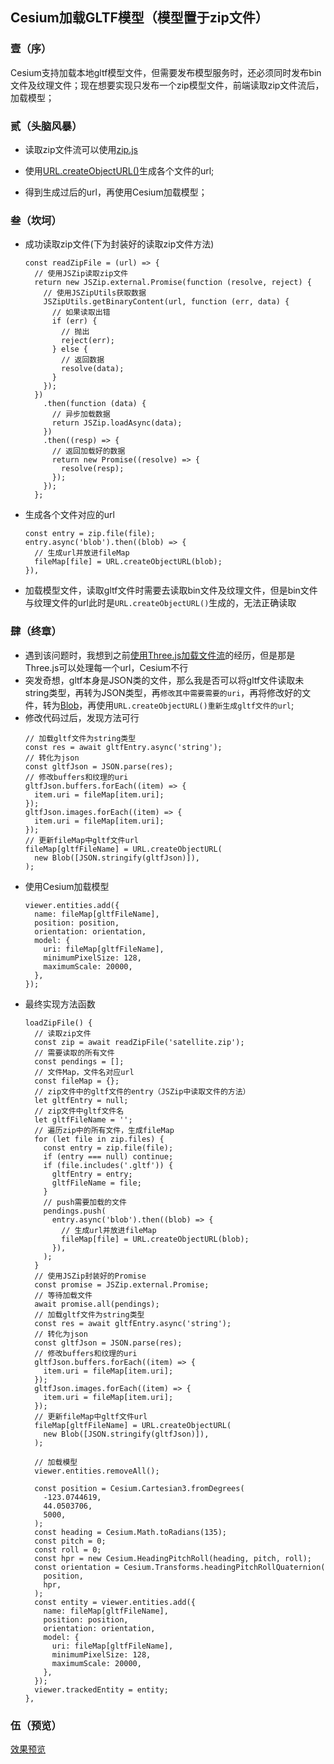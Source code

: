 ## Cesium加载GLTF模型（模型置于zip文件）

### 壹（序）
Cesium支持加载本地gltf模型文件，但需要发布模型服务时，还必须同时发布bin文件及纹理文件；现在想要实现只发布一个zip模型文件，前端读取zip文件流后，加载模型；
### 贰（头脑风暴）
* 读取zip文件流可以使用[zip.js](http://gildas-lormeau.github.io/zip.js/)

* 使用[URL.createObjectURL()](https://developer.mozilla.org/zh-CN/docs/Web/API/URL/createObjectURL)生成各个文件的url;

* 得到生成过后的url，再使用Cesium加载模型；
### 叁（坎坷）
* 成功读取zip文件(下为封装好的读取zip文件方法)
	```
    const readZipFile = (url) => {
      // 使用JSZip读取zip文件
      return new JSZip.external.Promise(function (resolve, reject) {
        // 使用JSZipUtils获取数据
        JSZipUtils.getBinaryContent(url, function (err, data) {
          // 如果读取出错
          if (err) {
            // 抛出
            reject(err);
          } else {
            // 返回数据
            resolve(data);
          }
        });
      })
        .then(function (data) {
          // 异步加载数据
          return JSZip.loadAsync(data);
        })
        .then((resp) => {
          // 返回加载好的数据
          return new Promise((resolve) => {
            resolve(resp);
          });
        });
      };
    ```
 * 生成各个文件对应的url
 	```
   const entry = zip.file(file);
   entry.async('blob').then((blob) => {
      // 生成url并放进fileMap
      fileMap[file] = URL.createObjectURL(blob);
    }),
    ```
 * 加载模型文件，读取gltf文件时需要去读取bin文件及纹理文件，但是bin文件与纹理文件的url此时是`URL.createObjectURL()`生成的，无法正确读取
### 肆（终章）
* 遇到该问题时，我想到之前[使用Three.js加载文件流](https://juejin.cn/post/6867451087532769288)的经历，但是那是Three.js可以处理每一个url，Cesium不行
* 突发奇想，gltf本身是JSON类的文件，那么我是否可以将gltf文件读取未string类型，再转为JSON类型，再`修改其中需要需要的uri`，再将修改好的文件，转为[Blob](https://developer.mozilla.org/zh-CN/docs/Web/API/Blob)，再使用`URL.createObjectURL()重新生成gltf文件的url`;
* 修改代码过后，发现方法可行
	```
    // 加载gltf文件为string类型
    const res = await gltfEntry.async('string');
    // 转化为json
    const gltfJson = JSON.parse(res);
    // 修改buffers和纹理的uri
    gltfJson.buffers.forEach((item) => {
      item.uri = fileMap[item.uri];
    });
    gltfJson.images.forEach((item) => {
      item.uri = fileMap[item.uri];
    });
    // 更新fileMap中gltf文件url
    fileMap[gltfFileName] = URL.createObjectURL(
      new Blob([JSON.stringify(gltfJson)]),
    );
    ```
* 使用Cesium加载模型
	```
    viewer.entities.add({
      name: fileMap[gltfFileName],
      position: position,
      orientation: orientation,
      model: {
        uri: fileMap[gltfFileName],
        minimumPixelSize: 128,
        maximumScale: 20000,
      },
    });
    ```
* 最终实现方法函数
	```
    loadZipFile() {
      // 读取zip文件
      const zip = await readZipFile('satellite.zip');
      // 需要读取的所有文件
      const pendings = [];
      // 文件Map，文件名对应url
      const fileMap = {};
      // zip文件中的gltf文件的entry（JSZip中读取文件的方法）
      let gltfEntry = null;
      // zip文件中gltf文件名
      let gltfFileName = '';
      // 遍历zip中的所有文件，生成fileMap
      for (let file in zip.files) {
        const entry = zip.file(file);
        if (entry === null) continue;
        if (file.includes('.gltf')) {
          gltfEntry = entry;
          gltfFileName = file;
        }
        // push需要加载的文件
        pendings.push(
          entry.async('blob').then((blob) => {
            // 生成url并放进fileMap
            fileMap[file] = URL.createObjectURL(blob);
          }),
        );
      }
      // 使用JSZip封装好的Promise
      const promise = JSZip.external.Promise;
      // 等待加载文件
      await promise.all(pendings);
      // 加载gltf文件为string类型
      const res = await gltfEntry.async('string');
      // 转化为json
      const gltfJson = JSON.parse(res);
      // 修改buffers和纹理的uri
      gltfJson.buffers.forEach((item) => {
        item.uri = fileMap[item.uri];
      });
      gltfJson.images.forEach((item) => {
        item.uri = fileMap[item.uri];
      });
      // 更新fileMap中gltf文件url
      fileMap[gltfFileName] = URL.createObjectURL(
        new Blob([JSON.stringify(gltfJson)]),
      );

      // 加载模型
      viewer.entities.removeAll();

      const position = Cesium.Cartesian3.fromDegrees(
        -123.0744619,
        44.0503706,
        5000,
      );
      const heading = Cesium.Math.toRadians(135);
      const pitch = 0;
      const roll = 0;
      const hpr = new Cesium.HeadingPitchRoll(heading, pitch, roll);
      const orientation = Cesium.Transforms.headingPitchRollQuaternion(
        position,
        hpr,
      );
      const entity = viewer.entities.add({
        name: fileMap[gltfFileName],
        position: position,
        orientation: orientation,
        model: {
          uri: fileMap[gltfFileName],
          minimumPixelSize: 128,
          maximumScale: 20000,
        },
      });
      viewer.trackedEntity = entity;
    },
    ```
### 伍（预览）
[效果预览](https://wyelemnet.github.io/E1eBlog/#/examples/cityInSky)